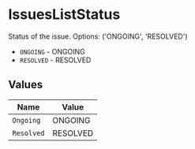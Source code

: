 # IssuesListStatus

Status of the issue. Options: ('ONGOING', 'RESOLVED')

* `ONGOING` - ONGOING
* `RESOLVED` - RESOLVED


## Values

| Name       | Value      |
| ---------- | ---------- |
| `Ongoing`  | ONGOING    |
| `Resolved` | RESOLVED   |
